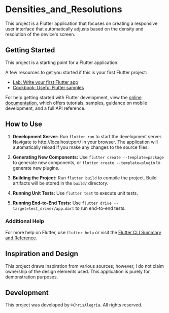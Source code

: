 # Densities_and_Resolutions

This project is a Flutter application that focuses on creating a responsive user interface that automatically adjusts based on the density and resolution of the device's screen.

## Getting Started

This project is a starting point for a Flutter application.

A few resources to get you started if this is your first Flutter project:

- [Lab: Write your first Flutter app](https://docs.flutter.dev/get-started/codelab)
- [Cookbook: Useful Flutter samples](https://docs.flutter.dev/cookbook)

For help getting started with Flutter development, view the
[online documentation](https://docs.flutter.dev/), which offers tutorials,
samples, guidance on mobile development, and a full API reference.

## How to Use

1. **Development Server:** Run `flutter run` to start the development server. Navigate to http://localhost:port/ in your browser. The application will automatically reload if you make any changes to the source files.

2. **Generating New Components:** Use `flutter create --template=package` to generate new components, or `flutter create --template=plugin` to generate new plugins.

3. **Building the Project:** Run `flutter build` to compile the project. Build artifacts will be stored in the `build/` directory.

4. **Running Unit Tests:** Use `flutter test` to execute unit tests.

5. **Running End-to-End Tests:** Use `flutter drive --target=test_driver/app.dart` to run end-to-end tests.

### Additional Help

For more help on Flutter, use `flutter help` or visit the [Flutter CLI Summary and Reference](https://flutter.dev/docs/reference/flutter-cli).

## Inspiration and Design

This project draws inspiration from various sources; however, I do not claim ownership of the design elements used. This application is purely for demonstration purposes.

## Development

This project was developed by `©ChrisAlegria`. All rights reserved.

